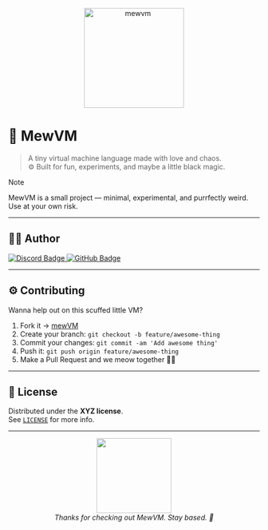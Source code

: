 <p align="center">
  <img src="https://media1.tenor.com/m/Es_130XuwsAAAAAC/anime-cat.gif" alt="mewvm" height="200" />
</p>

# 🐾 MewVM

> A tiny virtual machine language made with love and chaos.  
> ⚙️ Built for fun, experiments, and maybe a little black magic.

> [!NOTE]  
> MewVM is a small project — minimal, experimental, and purrfectly weird. Use at your own risk.

---

## 👩‍💻 Author

<p align="left">
  <a href="https://discord.com/users/921518780876738602">
    <img src="https://img.shields.io/badge/Discord-%40lauradieuse-5865F2?logo=discord&logoColor=white&style=for-the-badge" alt="Discord Badge"/>
  </a>
  <a href="https://github.com/kittygirlyy">
    <img src="https://img.shields.io/badge/GitHub-@kittygirlyy-181717?logo=github&logoColor=white&style=for-the-badge" alt="GitHub Badge"/>
  </a>
</p>

---

## ⚙️ Contributing

Wanna help out on this scuffed little VM?

1. Fork it → [mewVM](https://github.com/kittygirlyy/mewVM/fork)  
2. Create your branch: `git checkout -b feature/awesome-thing`  
3. Commit your changes: `git commit -am 'Add awesome thing'`  
4. Push it: `git push origin feature/awesome-thing`  
5. Make a Pull Request and we meow together 🐱‍💻

---

## 📄 License

Distributed under the **XYZ license**.  
See [`LICENSE`](./LICENSE) for more info.

---

<p align="center">
  <img src="https://media.tenor.com/nZ-accg_sG8AAAAi/anime-cat-girl.gif" height="150" />
  <br>
  <i>Thanks for checking out MewVM. Stay based. 🖤</i>
</p>
